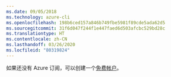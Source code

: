 ```yaml
---
ms.date: 09/05/2018
ms.technology: azure-cli
ms.openlocfilehash: 198b6ced157a846b749fbe5981f89cde5ada62d5
ms.sourcegitcommit: 31f6d047f244f1e447faed6d503afcbc529bd28c
ms.translationtype: HT
ms.contentlocale: zh-CN
ms.lasthandoff: 03/26/2020
ms.locfileid: "80319824"
---
```

如果还没有 Azure 订阅，可以创建一个[免费帐户](https://azure.microsoft.com/free/?ref=microsoft.com&utm_source=microsoft.com&utm_medium=docs&utm_campaign=visualstudio)。

